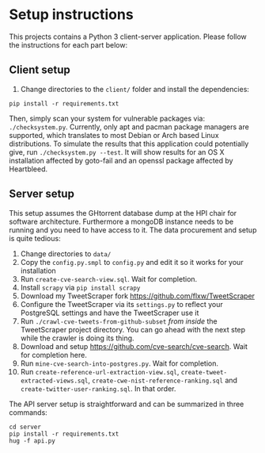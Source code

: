 # Setup instructions
This projects contains a Python 3 client-server application. Please follow the instructions for each part below:

## Client setup
1. Change directories to the `client/` folder and install the dependencies:
```
pip install -r requirements.txt
```

Then, simply scan your system for vulnerable packages via: `./checksystem.py`. Currently, only apt and pacman
package managers are supported, which translates to most Debian or Arch based Linux distributions.
To simulate the results that this application could potentially give, run `./checksystem.py --test`.
It will show results for an OS X installation affected by goto-fail and an openssl package affected by Heartbleed.

## Server setup
This setup assumes the GHtorrent database dump at the HPI chair for software architecture.
Furthermore a mongoDB instance needs to be running and you need to have access to it.
The data procurement and setup is quite tedious:

1. Change directories to `data/`
2. Copy the `config.py.smpl` to `config.py` and edit it so it works for your installation
3. Run `create-cve-search-view.sql`.  Wait for completion.
4. Install `scrapy` via `pip install scrapy`
5. Download my TweetScraper fork https://github.com/flxw/TweetScraper
6. Configure the TweetScraper via its `settings.py` to reflect your PostgreSQL settings and have the TweetScraper use it
7. Run `./crawl-cve-tweets-from-github-subset` *from inside* the TweetScraper project directory. You can go ahead with the next step while the crawler is doing its thing.
8. Download and setup https://github.com/cve-search/cve-search. Wait for completion here.
9. Run `mine-cve-search-into-postgres.py`. Wait for completion.
11. Run `create-reference-url-extraction-view.sql`, `create-tweet-extracted-views.sql`, `create-cwe-nist-reference-ranking.sql` and `create-twitter-user-ranking.sql`. In that order.

The API server setup is straightforward and can be summarized in three commands:
```
cd server
pip install -r requirements.txt
hug -f api.py
```
